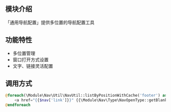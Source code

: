 ## 模块介绍

「通用导航配置」提供多位置的导航配置工具

## 功能特性

- 多位置管理
- 窗口打开方式设置
- 文字、链接灵活配置


## 调用方式


```php
@foreach(\Module\Nav\Util\NavUtil::listByPositionWithCache('footer') as $nav)
    <a href="{{$nav['link']}}" {{\Module\Nav\Type\NavOpenType::getBlankAttributeFromValue($nav)}}>{{$nav['name']}}</a>
@endforeach
```

